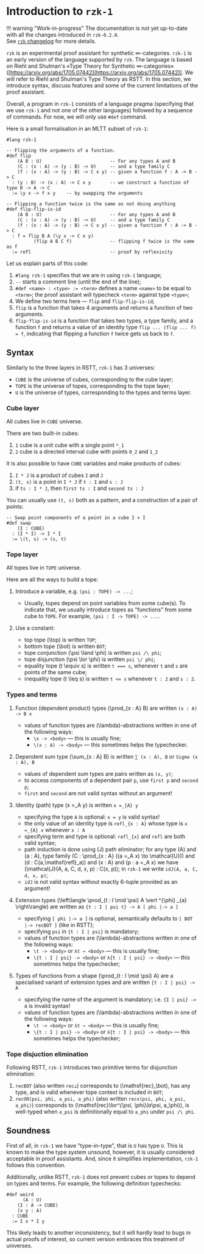 # Introduction to `rzk-1`

!!! warning "Work-in-progress"
    The documentation is not yet up-to-date with all
    the changes introduced in `rzk-0.2.0`. <br>
    See [`rzk` changelog](https://github.com/fizruk/rzk/blob/release-v0.3.0/rzk/ChangeLog.md#v020---2022-04-20) for more details.

`rzk` is an experimental proof assistant for synthetic ∞-categories.
`rzk-1` is an early version of the language supported by `rzk`.
The language is based on Riehl and Shulman's «Type Theory for Synthetic ∞-categories» ([https://arxiv.org/abs/1705.07442](https://arxiv.org/abs/1705.07442)). We will refer to Riehl and Shulman's Type Theory as RSTT. In this section, we introduce syntax, discuss features and some of the current limitations of the proof assistant.

Overall, a program in `rzk-1` consists of a language pragma (specifying that we use `rzk-1` and not one of the other languages) followed by a sequence of commands. For now, we will only use `#def` command.

Here is a small formalisation in an MLTT subset of `rzk-1`:

```rzk
#lang rzk-1

-- Flipping the arguments of a function.
#def flip
    (A B : U)                         -- For any types A and B
    (C : (x : A) -> (y : B) -> U)     -- and a type family C
    (f : (x : A) -> (y : B) -> C x y) -- given a function f : A -> B -> C
  : (y : B) -> (x : A) -> C x y       -- we construct a function of type B -> A -> C
  := \y x -> f x y    -- by swapping the arguments

-- Flipping a function twice is the same as not doing anything
#def flip-flip-is-id
    (A B : U)                         -- For any types A and B
    (C : (x : A) -> (y : B) -> U)     -- and a type family C
    (f : (x : A) -> (y : B) -> C x y) -- given a function f : A -> B -> C
  : f = flip B A (\y x -> C x y)
          (flip A B C f)              -- flipping f twice is the same as f
  := refl                             -- proof by reflexivity
```

Let us explain parts of this code:

1. `#lang rzk-1` specifies that we are in using `rzk-1` language;
2. `--` starts a comment line (until the end of the line);
3. `#def <name> : <type> := <term>` defines a name `<name>` to be equal to `<term>`; the proof assistant will typecheck `<term>` against type `<type>`;
4. We define two terms here — `flip` and `flip-flip-is-id`;
5. `flip` is a function that takes 4 arguments and returns a function of two arguments.
6. `flip-flip-is-id` is a function that takes two types, a type family, and a function `f` and returns a value of an identity type `flip ... (flip ... f) = f`, indicating that flipping a function `f` twice gets us back to `f`.

## Syntax

Similarly to the three layers in RSTT, `rzk-1` has 3 universes:

- `CUBE` is the universe of cubes, corresponding to the cube layer;
- `TOPE` is the universe of topes, corresponding to the tope layer;
- `U` is the universe of types, corresponding to the types and terms layer.

### Cube layer

All cubes live in `CUBE` universe.

There are two built-in cubes:

1. `1` cube is a unit cube with a single point `*_1`
2. `2` cube is a directed interval cube with points `0_2` and `1_2`

It is also possible to have `CUBE` variables and make products of cubes:

1. `I * J`  is a product of cubes `I` and `J`
2. `(t, s)` is a point in `I * J` if `t : I` and `s : J`
3. if `ts : I * J`, then `first ts : I` and `second ts : J`

You can usually use `(t, s)` both as a pattern, and a construction of a pair of points:

```rzk
-- Swap point components of a point in a cube I × I
#def swap
    (I : CUBE)
  : (I * I) -> I * I
  := \(t, s) -> (s, t)
```

### Tope layer

All topes live in `TOPE` universe.

Here are all the ways to build a tope:

1. Introduce a variable, e.g. `(psi : TOPE) -> ...`;

    - Usually, topes depend on point variables from some cube(s). To indicate that, we usually introduce topes as "functions" from some cube to `TOPE`. For example, `(psi : I -> TOPE) -> ...`.

2. Use a constant:

    - top tope \(\top\) is written `TOP`;
    - bottom tope \(\bot\) is written `BOT`;
    - tope conjunction \(\psi \land \phi\) is written `psi /\ phi`;
    - tope disjunction \(\psi \lor \phi\) is written `psi \/ phi`;
    - equality tope \(t \equiv s\) is written `t === s`, whenever `t` and `s` are points of the same cube;
    - inequality tope \(t \leq s\) is written `t <= s` whenever `t : 2` and `s : 2`.

### Types and terms

1. Function (dependent product) types \(\prod_{x : A} B\) are written `(x : A) -> B x`
    - values of function types are \(\lambda\)-abstractions written in one of the following ways:
        - `\x -> <body>` — this is usually fine;
        - `\(x : A) -> <body>` — this sometimes helps the typechecker.

2. Dependent sum type \(\sum_{x : A} B\) is written `∑ (x : A), B` or `Sigma (x : A), B`
    - values of dependent sum types are pairs written as `(x, y)`;
    - to access components of a dependent pair `p`, use `first p` and `second p`;
    - `first` and `second` are not valid syntax without an argument!

3. Identity (path) type \(x =_A y\) is written `x =_{A} y`
    - specifying the type `A` is optional: `x = y` is valid syntax!
    - the only value of an identity type is `refl_{x : A}` whose type is `x =_{A} x` whenever `x : A`
    - specifying term and type is optional: `refl_{x}` and `refl` are both valid syntax;
    - path induction is done using \(J\) path eliminator; for any type \(A\) and \(a : A\), type family
      \(C : \prod_{x : A} ((a =_A x) \to \mathcal{U})\)
      and \(d : C(a,\mathsf{refl}_a)\)
      and \(x : A\)
      and \(p : a =_A x\)
      we have \(\mathcal{J}(A, a, C, d, x, p) : C(x, p)\); in `rzk-1` we write
      `idJ(A, a, C, d, x, p)`;
    - `idJ` is not valid syntax without exactly 6-tuple provided as an argument!

4. Extension types \(\left\langle \prod_{t : I \mid \psi} A \vert ^{\phi} _{a} \right\rangle\) are written as `{t : I | psi t} -> A [ phi |-> a ]`
    - specifying `[ phi |-> a ]` is optional, semantically defaults to `[ BOT |-> recBOT ]` (like in RSTT);
    - specifying `psi` in `{t : I | psi}` is mandatory;
    - values of function types are \(\lambda\)-abstractions written in one of the following ways:
        - `\t -> <body>` or `λt → <body>` — this is usually fine;
        - `\{t : I | psi} -> <body>` or `λ{t : I | psi} -> <body>` — this sometimes helps the typechecker;

5. Types of functions from a shape \(\prod_{t : I \mid \psi} A\) are a specialised variant of extension types and are written `{t : I | psi} -> A`
    - specifying the name of the argument is mandatory; i.e. `{I | psi} -> A` is invalid syntax!
    - values of function types are \(\lambda\)-abstractions written in one of the following ways:
        - `\t -> <body>` or `λt → <body>` — this is usually fine;
        - `\{t : I | psi} -> <body>` or `λ{t : I | psi} -> <body>` — this sometimes helps the typechecker;

### Tope disjuction elimination

Following RSTT, `rzk-1` introduces two primitive terms for disjunction elimination:

1. `recBOT` (also written `rec⊥`) corresponds to \(\mathsf{rec}_\bot\), has any type, and is valid whenever tope context is included in `BOT`;
2. `recOR(psi, phi, a_psi, a_phi)` (also written `rec∨(psi, phi, a_psi, a_phi)`) corresponds to \(\mathsf{rec}_\lor^{\psi, \phi}(a_\psi, a_\phi)\), is well-typed when `a_psi` is definitionally equal to `a_phi` under `psi /\ phi`.

## Soundness

First of all, in `rzk-1` we have "type-in-type", that is `U` has type `U`.
This is known to make the type system unsound, however,
it is usually considered acceptable in proof assistants.
And, since it simplifies implementation, `rzk-1` follows this convention.

Additionally, unlike RSTT, `rzk-1` does not prevent cubes or topes to depend on types and terms. For example, the following definition typechecks:

```rzk
#def weird
	  (A : U)
    (I : A -> CUBE)
    (x y : A)
  : CUBE
  := I x * I y
```

This likely leads to another inconsistency, but it will hardly lead to bugs in actual proofs of interest,
so current version embraces this treatment of universes.

